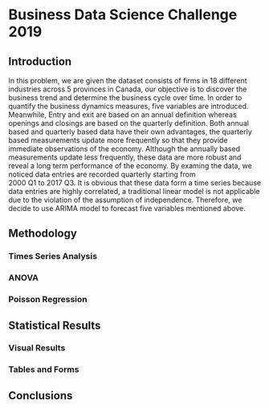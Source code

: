 # Business Data Science Challenge 2019

## Introduction
In this problem, we are given the dataset consists of firms in 18 different industries across 5 provinces in Canada, our objective is to discover the business trend and determine the business cycle over time.  In order to quantify the business dynamics measures, five variables are introduced.
Meanwhile, Entry and exit are based on an annual definition whereas openings and closings are based on the quarterly definition.  Both annual based and quarterly based data have their own advantages, the quarterly based measurements update more frequently so that they provide immediate observations of the economy.  Although the annually based measurements update less frequently, these data are more robust and reveal a long term performance of the economy. 
By examing the data, we noticed data entries are recorded quarterly starting from 2000 Q1 to 2017 Q3.  It is obvious that these data form a time series because data entries are highly correlated, a traditional linear model is not applicable due to the violation of the assumption of independence.  Therefore, we decide to use ARIMA model to forecast five variables mentioned above.




## Methodology

### Times Series Analysis

### ANOVA

### Poisson Regression

## Statistical Results

### Visual Results

### Tables and Forms

## Conclusions
